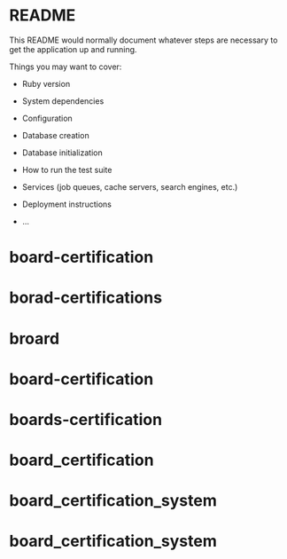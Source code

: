# README

This README would normally document whatever steps are necessary to get the
application up and running.

Things you may want to cover:

* Ruby version

* System dependencies

* Configuration

* Database creation

* Database initialization

* How to run the test suite

* Services (job queues, cache servers, search engines, etc.)

* Deployment instructions

* ...
# board-certification
# borad-certifications
# broard
# board-certification
# boards-certification
# board_certification
# board_certification_system
# board_certification_system
